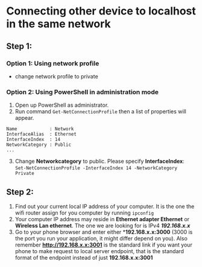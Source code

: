 # Connecting other device to localhost in the same network

## Step 1:
### Option 1: Using network profile
* change network profile to private
### Option 2: Using PowerShell in administration mode
1. Open up PowerShell as administrator.
2. Run command ```Get-NetConnectionProfile``` then a list of properties will appear.
```
Name            : Network
InterfaceAlias  : Ethernet
InterfaceIndex  : 14
NetworkCategory : Public
...
```
3. Change **Networkcategory** to public. Please specify **InterfaceIndex**:
```Set-NetConnectionProfile -InterfaceIndex 14 -NetworkCategory Private```

## Step 2:
1. Find out your current local IP address of your computer. It is the one the wifi router assign for you computer by running ```ipconfig```
2. Your computer IP address may reside in **Ethernet adapter Ethernet** or **Wireless Lan ethernet**. The one we are looking for is IPv4 _**192.168.x.x**_
3. Go to your phone browser and enter either ***192.168.x.x:3000** (3000 is the port you run your application, it might differ depend on you). Also remember **http://192.168.x.x:3001** is the standard link if you want your phone to make request to local server endpoint, that is the standard format of the endpoint instead of just **192.168.x.x:3001**

